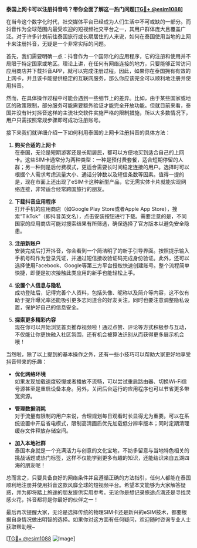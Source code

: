 **泰国上网卡可以注册抖音吗？带你全面了解这一热门问题[[TG💪+ @esim1088](https://t.me/s/esim1088)]**

在当今这个数字化时代，社交媒体平台已经成为人们生活中不可或缺的一部分。而抖音作为全球范围内最受欢迎的短视频社交平台之一，其用户群体庞大且覆盖广泛。对于许多计划前往泰国旅行或长期居住的人来说，如何在泰国使用当地的上网卡来注册抖音，无疑是一个非常实际的问题。

首先，我们需要明确一点：抖音作为一个国际化的应用程序，它的注册和使用并不局限于特定国家或地区。理论上讲，在任何有网络连接的地方，只要能够正常访问应用商店并下载抖音APP，就可以完成注册过程。因此，如果你在泰国拥有有效的上网卡，并且该卡能提供稳定的互联网服务，那么你应该完全可以顺利地注册并使用抖音。

然而，在具体操作过程中可能会遇到一些细节上的差异。比如，由于某些国家或地区的政策限制，部分服务可能需要额外验证才能完全开放功能。但就目前来看，泰国并没有针对抖音这样的主流社交软件实施严格的限制措施，所以大多数情况下，用户只需按照常规步骤即可成功注册账号。

接下来我们就详细介绍一下如何利用泰国的上网卡注册抖音的具体方法：

1. **购买合适的上网卡**  
   在泰国，无论是短期游客还是长期居民，都可以方便地买到适合自己的上网卡。这些SIM卡通常分为两种类型：一种是预付费套餐，适合短期停留的人群；另一种则是后付费模式，更适合需要长时间稳定连接的用户。选择时可以根据个人需求考虑流量大小、通话分钟数以及短信条数等因素。值得一提的是，现在市面上还出现了eSIM卡这种新型产品，它无需实体卡片就能实现网络连接，非常适合经常跨国旅行的朋友。

2. **下载抖音应用程序**  
   打开手机的应用商店（如Google Play Store或者Apple App Store），搜索“TikTok”（即抖音英文名），点击安装按钮进行下载。需要注意的是，不同国家的应用商店可能对搜索结果有所筛选，确保选择了官方版本以避免安全隐患。

3. **注册新账户**  
   安装完成后打开抖音，你会看到一个简洁明了的新手引导界面。按照提示输入手机号码作为登录凭证，并通过短信接收验证码完成身份验证。此外，还可以选择使用Facebook、Google等第三方平台授权快速创建账号。整个流程简单快捷，即便是初次接触此类应用的新手也能轻松上手。

4. **设置个人信息与隐私**  
   成功登陆后，记得完善个人资料，包括头像、昵称以及简介等内容，这不仅有助于提升曝光率还能吸引更多志同道合的好友关注。同时也要注意调整隐私设置，保护好自己的信息安全。

5. **探索更多精彩内容**  
   现在你可以开始浏览首页推荐视频啦！通过点赞、评论等方式积极参与互动，不仅能让你更快融入社区氛围，还有机会被算法识别从而获得更多展示机会哦！

当然啦，除了以上提到的基本操作之外，还有一些小技巧可以帮助大家更好地享受抖音带来的乐趣：

- **优化网络环境**  
   如果发现加载速度较慢或者播放不流畅，可以尝试重启路由器、切换Wi-Fi信号源甚至是重启设备本身。另外，关闭后台运行的应用程序也可以节省更多带宽资源。

- **管理数据消耗**  
   对于流量有限制的用户来说，合理规划每日观看时长显得尤为重要。可以在系统设置中开启省电模式，限制高清画质优先加载低分辨率版本；同时定期清理缓存文件释放存储空间。

- **加入本地社群**  
   泰国本身就是一个充满活力与创意的文化宝地，不妨多留意与当地特色相关的挑战话题或热门标签，这样不仅能学到更多有趣的知识，还能结识来自五湖四海的朋友呢！

总而言之，只要具备良好的网络条件并且遵循正确的方法指引，任何人都能在泰国顺利地注册并使用抖音这款风靡全球的短视频平台。希望本文能够为大家解答疑惑，并为即将踏上旅途的朋友提供实用参考。无论你是想记录旅途点滴还是寻找灵感火花，抖音都将是你最好的伙伴之一！

最后再次提醒大家，无论是选择传统的物理SIM卡还是新兴的eSIM技术，都要根据自身情况做出明智的选择。如果你对这方面有任何疑问，欢迎随时咨询专业人士获取帮助哦~

[[TG💪+ @esim1088](https://t.me/s/esim1088) ![Image](https://i.postimg.cc/4NQfJmqS/Snipaste-2025-05-13-00-14-12.png)]